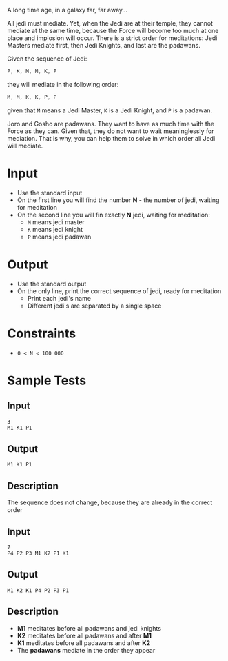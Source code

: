 A long time age, in a galaxy far, far away...

All jedi must mediate. Yet, when the Jedi are at their temple, they cannot mediate at the same time, because the Force will become too much at one place and implosion will occur. There is a strict order for meditations: Jedi Masters mediate first, then Jedi Knights, and last are the padawans.

Given the sequence of Jedi:
```cs
P, K, M, M, K, P
```
they will mediate in the following order:
```cs
M, M, K, K, P, P
```

given that `M` means a Jedi Master, `K` is a Jedi Knight, and `P` is a padawan.

Joro and Gosho are padawans. They want to have as much time with the Force as they can. Given that, they do not want to wait meaninglessly for mediation. That is why, you can help them to solve in which order all Jedi will mediate.

# Input

- Use the standard input
- On the first line you will find the number **N** - the number of jedi, waiting for meditation
- On the second line you will fin exactly **N** jedi, waiting for meditation:
  - `M` means jedi master
  - `K` means jedi knight
  - `P` means jedi padawan

# Output

- Use the standard output
- On the only line, print the correct sequence of jedi, ready for meditation
  - Print each jedi's name
  - Different jedi's are separated by a single space

# Constraints

- `0 < N < 100 000`

#  Sample Tests


##  Input

```
3
M1 K1 P1
```

##  Output

```
M1 K1 P1
```

##  Description

The sequence does not change, because they are already in the correct order


##  Input

```
7
P4 P2 P3 M1 K2 P1 K1
```

##  Output

```
M1 K2 K1 P4 P2 P3 P1
```

##  Description

- **M1** meditates before all padawans and jedi knights
- **K2** meditates before all padawans and after **M1**
- **K1** meditates before all padawans and after **K2**
- The **padawans** mediate in the order they appear
